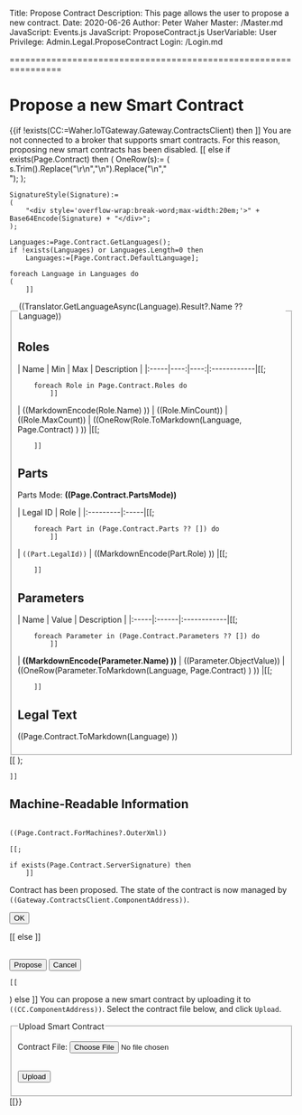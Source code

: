 ﻿Title: Propose Contract
Description: This page allows the user to propose a new contract.
Date: 2020-06-26
Author: Peter Waher
Master: /Master.md
JavaScript: Events.js
JavaScript: ProposeContract.js
UserVariable: User
Privilege: Admin.Legal.ProposeContract
Login: /Login.md

================================================================

Propose a new Smart Contract
===============================

{{if !exists(CC:=Waher.IoTGateway.Gateway.ContractsClient) then ]]
You are not connected to a broker that supports smart contracts. For this reason, proposing new smart contracts has been disabled.
[[ else if exists(Page.Contract) then
(
	OneRow(s):=
	(
		s.Trim().Replace("\r\n","\n").Replace("\n","<br/>");
	);

	SignatureStyle(Signature):=
	(
		"<div style='overflow-wrap:break-word;max-width:20em;'>" + Base64Encode(Signature) + "</div>";
	);

	Languages:=Page.Contract.GetLanguages();
	if !exists(Languages) or Languages.Length=0 then
		Languages:=[Page.Contract.DefaultLanguage];

	foreach Language in Languages do
	(
		]]

<fieldset>
<legend>((Translator.GetLanguageAsync(Language).Result?.Name ?? Language))</legend>

Roles
----------

| Name | Min | Max | Description |
|:-----|----:|----:|:------------|[[;

		foreach Role in Page.Contract.Roles do
			]]
| ((MarkdownEncode(Role.Name) )) | ((Role.MinCount)) | ((Role.MaxCount)) | ((OneRow(Role.ToMarkdown(Language, Page.Contract) ) )) |[[;

		]]

Parts
----------

Parts Mode: **((Page.Contract.PartsMode))**

| Legal ID | Role |
|:---------|:-----|[[;

		foreach Part in (Page.Contract.Parts ?? []) do
			]]
| `((Part.LegalId))` | ((MarkdownEncode(Part.Role) )) |[[;

		]]

Parameters
-----------

| Name | Value | Description |
|:-----|:------|:------------|[[;

		foreach Parameter in (Page.Contract.Parameters ?? []) do
			]]
| **((MarkdownEncode(Parameter.Name) ))** | ((Parameter.ObjectValue)) | ((OneRow(Parameter.ToMarkdown(Language, Page.Contract) ) )) |[[;

		]]

Legal Text
-------------

((Page.Contract.ToMarkdown(Language) ))

</fieldset>
[[
	);

	]]

Machine-Readable Information
-------------------------------

```xml

((Page.Contract.ForMachines?.OuterXml))

```

	[[;

	if exists(Page.Contract.ServerSignature) then
		]]

Contract has been proposed. The state of the contract is now managed by `((Gateway.ContractsClient.ComponentAddress))`.

<button type="button" class="posButton" onclick='window.close()' title="Close window">OK</button>

[[
	else
		]]

<br/>
<button type="button" class="posButton" onclick='ProposeContract()' title="Propose Contract File">Propose</button>
<button type="button" class="negButton" onclick='CancelContract()' title="Cancel Contract File">Cancel</button>

	[[
)
else ]]
You can propose a new smart contract by uploading it to `((CC.ComponentAddress))`. Select the contract file below, and click `Upload`.

<fieldset>
<legend>Upload Smart Contract</legend>
<form action="ProposeContract" method="POST">

<p>
<label for="ContractFile">Contract File:</label>  
<input id="ContractFile" name="ContractFile" type="file" title="Contract File to upload." accept="application/xml"/>
</p>

<br/>
<button type="button" class="posButton" onclick='UploadContract()' title="Upload Contract File">Upload</button>

</form>
</fieldset>
[[}}

